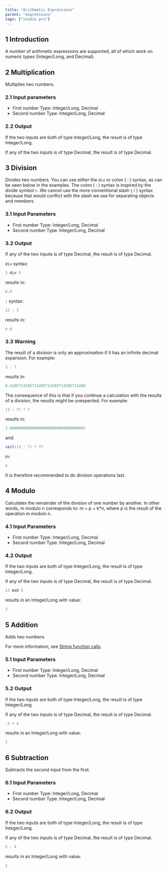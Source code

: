 ```yaml
---
title: "Arithmetic Expressions"
parent: "expressions"
tags: ["studio pro"]
---
```


## 1 Introduction

A number of arithmetic expressions are supported, all of which work on numeric types (Integer/Long, and Decimal).

## 2 Multiplication

Multiplies two numbers.

### 2.1 Input parameters

*   First number
    Type: Integer/Long, Decimal
*   Second number
    Type: Integer/Long, Decimal

### 2.2 Output

If the two inputs are both of type Integer/Long, the result is of type Integer/Long.

If any of the two inputs is of type Decimal, the result is of type Decimal.

## 3 Division

Divides two numbers. You can use either the `div` or colon ( : ) syntax, as can be seen below in the examples. The colon ( : ) syntax is inspired by the divide symbol `÷`. We cannot use the more conventional slash ( / ) syntax because that would conflict with the slash we use for separating objects and members.

### 3.1 Input Parameters

*   First number
    Type: Integer/Long, Decimal
*   Second number
    Type: Integer/Long, Decimal

### 3.2 Output

If any of the two inputs is of type Decimal, the result is of type Decimal.

`div` syntax:

```java
3 div 5
```

results in:

```java
0.6
```

`:` syntax:

```java
12 : 3
```

results in:

```java
4.0
```

### 3.3 Warning

The result of a division is only an approximation if it has an infinite decimal expansion. For example:

```java
3 : 7
```

results in:

```java
0.4285714285714285714285714285714286
```

The consequence of this is that if you continue a calculation with the results of a division, the results might be unexpected. For example:

```java
(3 : 7) * 7
```

results in:

```java
3.0000000000000000000000000000000002
```

and:

```java
ceil((3 : 7) * 7)
```

in:

```java
4
```

It is therefore recommended to do division operations last.

## 4 Modulo

Calculates the remainder of the division of one number by another. In other words, m modulo n corresponds to: m = p + k*n, where p is the result of the operation m modulo n.

### 4.1 Input Parameters

*   First number
    Type: Integer/Long, Decimal
*   Second number
    Type: Integer/Long, Decimal

### 4.2 Output

If the two inputs are both of type Integer/Long, the result is of type Integer/Long.

If any of the two inputs is of type Decimal, the result is of type Decimal.

```java
23 mod 5
```

results in an Integer/Long with value:

```java
3
```
## 5 Addition

Adds two numbers.

For more information, see [String function calls](string-function-calls).

### 5.1 Input Parameters

*   First number
    Type: Integer/Long, Decimal
*   Second number
    Type: Integer/Long, Decimal

### 5.2 Output

If the two inputs are both of type Integer/Long, the result is of type Integer/Long.

If any of the two inputs is of type Decimal, the result is of type Decimal.

```java
-3 + 4
```

results in an Integer/Long with value:

```java
1
```

## 6 Subtraction

Subtracts the second input from the first.

### 6.1 Input Parameters

*   First number
    Type: Integer/Long, Decimal
*   Second number
    Type: Integer/Long, Decimal

### 6.2 Output

If the two inputs are both of type Integer/Long, the result is of type Integer/Long.

If any of the two inputs is of type Decimal, the result is of type Decimal.

```java
5 - 4
```

results in an Integer/Long with value:

```java
1
```
